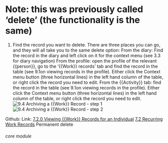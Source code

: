 # Note: this was previously called ‘delete’ (the functionality is the same)

1. Find the record you want to delete. There are three places you can go, and they will all take you to the same delete option:
From the diary: Find the record in the diary and left click on it for the context menu (see 3.3 for diary navigation)
From the profile: open the profile of the relevant {{person}}, go to the ‘{{Work}} records’ tab and find the record in the table (see 9.1on viewing records in the profile). Either click the Context menu button (three horizontal lines) in the left hand column of the table, or right click the record you need to edit.
From the {{Activity}} tab: find the record in the table (see 9.1on viewing records in the profile). Either click the Context menu button (three horizontal lines) in the left hand column of the table, or right click the record you need to edit.
![9.4 Archiving a {{Work}} Record - step 1](9.4_Archiving_a_Work_Record_im_1.png)
![9.4 Archiving a {{Work}} Record - step 2](9.4_Archiving_a_Work_Record_im_2.png)

Github:
Link:
[7.2.0 Viewing {{Work}} Records for an Individual](https://lamplight.online/en/help/index/p/7.2.0)
[7.2 Recurring Work Records](/help/index/p/7.2)
Permanent delete


###### core module